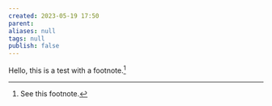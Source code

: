 ```yaml
---
created: 2023-05-19 17:50
parent:
aliases: null
tags: null
publish: false
---
```




Hello, this is a test with a footnote.[^1]

[^1]: See this footnote.